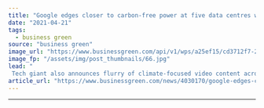 ```yaml
---
title: "Google edges closer to carbon-free power at five data centres worldwide"
date: "2021-04-21"
tags: 
  - business green
source: "business green"
image_url: "https://www.businessgreen.com/api/v1/wps/a25ef15/cd3712f7-2fc8-449b-b730-30bf797d9680/5/Google-data-centre-185x114.jpg"
image_fp: "/assets/img/post_thumbnails/66.jpg"
lead: "
 Tech giant also announces flurry of climate-focused video content across YouTube this year in run up to COP26, featuring Sir David Attenborough and Bill Gates ..."
article_url: "https://www.businessgreen.com/news/4030170/google-edges-closer-carbon-free-power-centres-worldwide"
---
```


---
